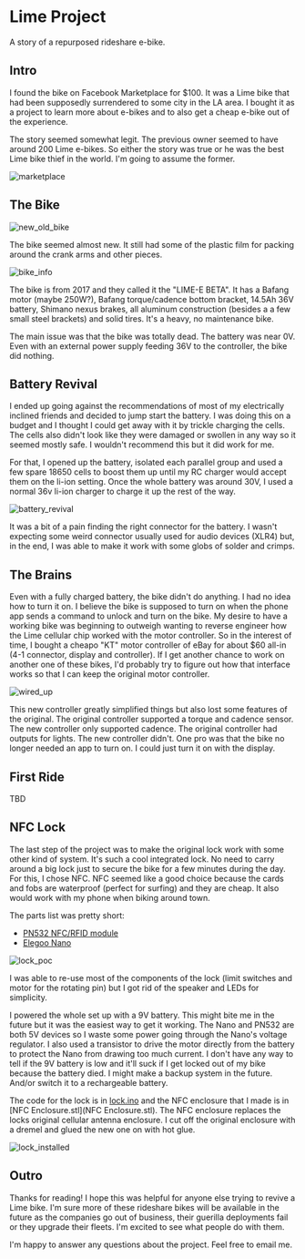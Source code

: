 # Lime Project

A story of a repurposed rideshare e-bike.

## Intro

I found the bike on Facebook Marketplace for $100. It was a Lime bike that had been supposedly surrendered to some city in the LA area. I bought it as a project to learn more about e-bikes and to also get a cheap e-bike out of the experience.

The story seemed somewhat legit. The previous owner seemed to have around 200 Lime e-bikes. So either the story was true or he was the best Lime bike thief in the world. I'm going to assume the former.

![marketplace](.github/images/marketplace.jpg)

## The Bike

![new_old_bike](.github/images/new_old_bike.jpg)

The bike seemed almost new. It still had some of the plastic film for packing around the crank arms and other pieces.

![bike_info](.github/images/bike_info.jpg)

The bike is from 2017 and they called it the "LIME-E BETA". It has a Bafang motor (maybe 250W?), Bafang torque/cadence bottom bracket, 14.5Ah 36V battery, Shimano nexus brakes, all aluminum construction (besides a a few small steel brackets) and solid tires. It's a heavy, no maintenance bike.

The main issue was that the bike was totally dead. The battery was near 0V. Even with an external power supply feeding 36V to the controller, the bike did nothing.

## Battery Revival

I ended up going against the recommendations of most of my electrically inclined friends and decided to jump start the battery. I was doing this on a budget and I thought I could get away with it by trickle charging the cells. The cells also didn't look like they were damaged or swollen in any way so it seemed mostly safe. I wouldn't recommend this but it did work for me.

For that, I opened up the battery, isolated each parallel group and used a few spare 18650 cells to boost them up until my RC charger would accept them on the li-ion setting. Once the whole battery was around 30V, I used a normal 36v li-ion charger to charge it up the rest of the way.

![battery_revival](.github/images/battery_revival.jpg)

It was a bit of a pain finding the right connector for the battery. I wasn't expecting some weird connector usually used for audio devices (XLR4) but, in the end, I was able to make it work with some globs of solder and crimps.

## The Brains

Even with a fully charged battery, the bike didn't do anything. I had no idea how to turn it on. I believe the bike is supposed to turn on when the phone app sends a command to unlock and turn on the bike. My desire to have a working bike was beginning to outweigh wanting to reverse engineer how the Lime cellular chip worked with the motor controller. So in the interest of time, I bought a cheapo "KT" motor controller of eBay for about $60 all-in (4-1 connector, display and controller). If I get another chance to work on another one of these bikes, I'd probably try to figure out how that interface works so that I can keep the original motor controller.

![wired_up](.github/images/wired_up.jpg)

This new controller greatly simplified things but also lost some features of the original. The original controller supported a torque and cadence sensor. The new controller only supported cadence. The original controller had outputs for lights. The new controller didn't. One pro was that the bike no longer needed an app to turn on. I could just turn it on with the display.

## First Ride

TBD

## NFC Lock

The last step of the project was to make the original lock work with some other kind of system. It's such a cool integrated lock. No need to carry around a big lock just to secure the bike for a few minutes during the day. For this, I chose NFC. NFC seemed like a good choice because the cards and fobs are waterproof (perfect for surfing) and they are cheap. It also would work with my phone when biking around town.

The parts list was pretty short:

- [PN532 NFC/RFID module](https://www.amazon.com/HiLetgo-Communication-Arduino-Raspberry-Android/dp/B01I1J17LC)
- [Elegoo Nano](https://www.elegoo.com/products/elegoo-nano-v3-0)

![lock_poc](.github/images/lock_poc.jpg)

I was able to re-use most of the components of the lock (limit switches and motor for the rotating pin) but I got rid of the speaker and LEDs for simplicity.

I powered the whole set up with a 9V battery. This might bite me in the future but it was the easiest way to get it working. The Nano and PN532 are both 5V devices so I waste some power going through the Nano's voltage regulator. I also used a transistor to drive the motor directly from the battery to protect the Nano from drawing too much current. I don't have any way to tell if the 9V battery is low and it'll suck if I get locked out of my bike because the battery died. I might make a backup system in the future. And/or switch it to a rechargeable battery.

The code for the lock is in [lock.ino](lock.ino) and the NFC enclosure that I made is in [NFC Enclosure.stl](NFC Enclosure.stl). The NFC enclosure replaces the locks original cellular antenna enclosure. I cut off the original enclosure with a dremel and glued the new one on with hot glue.

![lock_installed](.github/images/lock_installed.jpg)

## Outro

Thanks for reading! I hope this was helpful for anyone else trying to revive a Lime bike. I'm sure more of these rideshare bikes will be available in the future as the companies go out of business, their guerilla deployments fail or they upgrade their fleets. I'm excited to see what people do with them.

I'm happy to answer any questions about the project. Feel free to email me.
